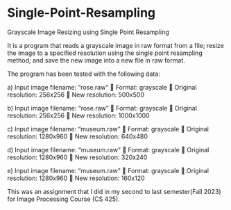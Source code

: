# Single-Point-Resampling
Grayscale Image Resizing using Single Point Resampling

It is a program that reads a grayscale image in raw format from a file; resize the image to a specified resolution using the single point resampling method; and save the new image into a new file in raw format. 

The program has been tested with the following data:

a) Input image filename: “rose.raw”
 Format: grayscale
 Original resolution: 256x256
 New resolution: 500x500

b) Input image filename: “rose.raw”
 Format: grayscale
 Original resolution: 256x256
 New resolution: 1000x1000

c) Input image filename: “museum.raw”
 Format: grayscale
 Original resolution: 1280x960
 New resolution: 640x480

d) Input image filename: “museum.raw”
 Format: grayscale
 Original resolution: 1280x960
 New resolution: 320x240

e) Input image filename: “museum.raw”
 Format: grayscale
 Original resolution: 1280x960
 New resolution: 160x120


This was an assignment that I did in my second to last semester(Fall 2023) for Image Processing Course (CS 425).
